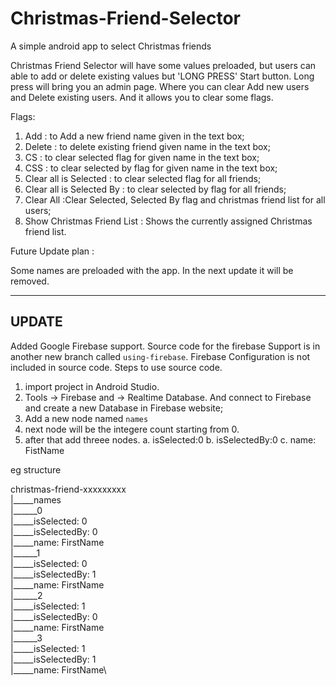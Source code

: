 # Christmas-Friend-Selector
A simple android app to select Christmas friends


Christmas Friend Selector will have some values preloaded, but users can able to add or delete existing values but 'LONG PRESS' Start button. Long press will bring you an admin page. Where you can clear Add new users and Delete existing users. And it allows you to clear some flags.

Flags:
1. Add : to Add a new friend name given in the text box;
2. Delete : to delete existing friend given name in the text box;
3. CS : to clear selected flag for given name in the text box;
4. CSS : to clear selected by flag for given name in the text box;
5. Clear all is Selected : to clear selected flag for all friends;
5. Clear all is Selected By : to clear selected by flag for all friends;
6. Clear All :Clear Selected, Selected By flag and christmas friend list for all users;
7. Show Christmas Friend List : Shows the currently assigned Christmas friend list.


Future Update plan :

Some names are preloaded with the app. In the next update it will be removed.

_______
UPDATE
-------
Added Google Firebase support. Source code for the firebase Support is in another new branch called ```using-firebase```. Firebase Configuration is not included in source code. 
Steps to use source code. 
1. import project in Android Studio.
2. Tools -> Firebase and -> Realtime Database. And connect to Firebase and create a new Database in Firebase website; 
3. Add a new node named ```names```
4. next node will be the integere count starting from 0.
5. after that add threee nodes. 
    a. isSelected:0
    b. isSelectedBy:0
    c. name: FistName
    
eg structure 

  christmas-friend-xxxxxxxxx\
  |_____names\
          |______0\
                  |_____isSelected: 0\
                  |_____isSelectedBy: 0\
                  |_____name: FirstName\
          |______1\
                  |_____isSelected: 0\
                  |_____isSelectedBy: 1\
                  |_____name: FirstName   \
          |______2\
                  |_____isSelected: 1\
                  |_____isSelectedBy: 0\
                  |_____name: FirstName\
          |______3\
                  |_____isSelected: 1\
                  |_____isSelectedBy: 1\
                  |_____name: FirstName\

